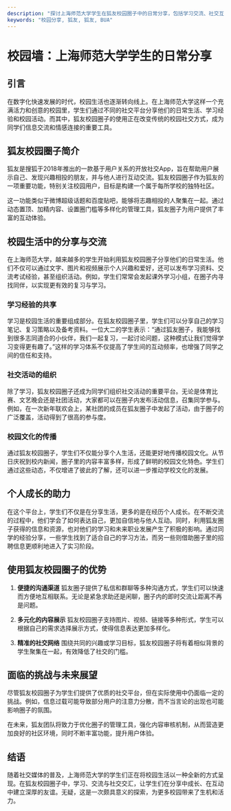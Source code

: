 ```yaml
---
description: "探讨上海师范大学学生在狐友校园圈子中的日常分享，包括学习交流、社交互动以及校园文化。"
keywords: "校园分享, 狐友, 狐友, BUA"
---
```

# 校园墙：上海师范大学学生的日常分享

## 引言

在数字化快速发展的时代，校园生活也逐渐转向线上。在上海师范大学这样一个充满活力和创意的校园里，学生们通过不同的社交平台分享他们的日常生活、学习经验和校园活动。而其中，狐友校园圈子的使用正在改变传统的校园社交方式，成为同学们信息交流和情感连接的重要工具。

## 狐友校园圈子简介

狐友是搜狐于2018年推出的一款基于用户关系的开放社交App，旨在帮助用户展示自己、发现兴趣相投的朋友，并与他人进行互动交流。狐友校园圈子作为狐友的一项重要功能，特别关注校园用户，目标是构建一个属于每所学校的独特社区。

这一功能类似于微博超级话题和百度贴吧，能够将志趣相投的人聚集在一起。通过动态置顶、加精内容、设置圈门槛等多样化的管理工具，狐友圈子为用户提供了丰富的互动体验。

## 校园生活中的分享与交流

在上海师范大学，越来越多的学生开始利用狐友校园圈子分享他们的日常生活。他们不仅可以通过文字、图片和视频展示个人兴趣和爱好，还可以发布学习资料、交流考试经验，甚至组织活动。例如，学生们常常会发起课外学习小组，在圈子内寻找同伴，以实现更有效的复习与学习。

### 学习经验的共享

学习是校园生活的重要组成部分。在狐友校园圈子里，学生们可以分享自己的学习笔记、复习策略以及备考资料。一位大二的学生表示：“通过狐友圈子，我能够找到很多志同道合的小伙伴，我们一起复习，一起讨论问题，这种模式让我们觉得学习变得更有趣了。”这样的学习体系不仅提高了学生间的互动频率，也增强了同学之间的信任和支持。

### 社交活动的组织

除了学习，狐友校园圈子还成为同学们组织社交活动的重要平台。无论是体育比赛、文艺晚会还是社团活动，大家都可以在圈子内发布活动信息，召集同学参与。例如，在一次新年联欢会上，某社团的成员在狐友圈子中发起了活动，由于圈子的广泛覆盖，活动得到了很高的参与度。

### 校园文化的传播

通过狐友校园圈子，学生们不仅能分享个人生活，还能更好地传播校园文化。从节日庆祝到校内新闻，圈子里的内容丰富多样，形成了鲜明的校园文化特色。学生们通过这些动态，不仅增进了彼此的了解，还可以进一步推动学校文化的发展。

## 个人成长的助力

在这个平台上，学生们不仅是在分享生活，更多的是在经历个人成长。在不断交流的过程中，他们学会了如何表达自己，更加自信地与他人互动。同时，利用狐友圈子获得的信息和资源，也对他们的学习和未来职业发展产生了积极的影响。通过同学的经验分享，一些学生找到了适合自己的学习方法，而另一些则借助圈子里的招聘信息更顺利地进入了实习阶段。

## 使用狐友校园圈子的优势

1. **便捷的沟通渠道**
   狐友圈子提供了私信和群聊等多种沟通方式，学生们可以快速而方便地互相联系。无论是紧急求助还是闲聊，圈子内的即时交流让距离不再是问题。

2. **多元化的内容展示**
   狐友校园圈子支持图片、视频、链接等多种形式，学生可以根据自己的需求选择展示方式，使得信息表达更加多样化。

3. **精准的社交网络**
   围绕共同的兴趣或学习目标，狐友校园圈子将有着相似背景的学生聚集在一起，有效降低了社交的门槛。

## 面临的挑战与未来展望

尽管狐友校园圈子为学生们提供了优质的社交平台，但在实际使用中仍面临一定的挑战。例如，信息过载可能导致部分用户的注意力分散，而不当言论的出现也可能影响圈子的氛围。

在未来，狐友团队将致力于优化圈子的管理工具，强化内容审核机制，从而营造更加良好的社区环境，同时不断丰富功能，提升用户体验。

## 结语

随着社交媒体的普及，上海师范大学的学生们正在将校园生活以一种全新的方式呈现。在狐友校园圈子中，学习、交流与社交交汇，让学生们在分享中成长、在互动中建立深厚的友谊。无疑，这是一次颇具意义的探索，为更多校园带来了生机和活力。
